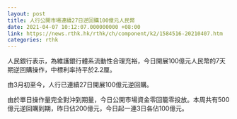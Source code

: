 ```yaml
---
layout: post
title: 人行公開市場連續27日逆回購100億元人民幣
date: 2021-04-07 10:12:07.000000000 +08:00
link: https://news.rthk.hk/rthk/ch/component/k2/1584516-20210407.htm
categories: rthk
---
```


人民銀行表示，為維護銀行體系流動性合理充裕，今日開展100億元人民幣的7天期逆回購操作，中標利率持平於2.2厘。

由3月初至今，人行已連續27日開展100億元逆回購。

由於單日操作量完全對沖到期量，今日公開市場資金零回籠零投放。本周共有500億元逆回購到期，昨日佔200億元，今日起一連3日各佔100億元。
